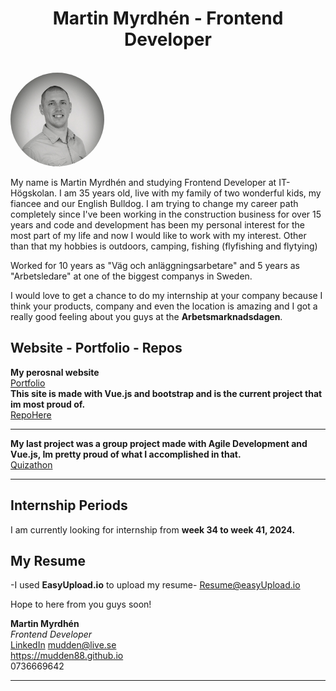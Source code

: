 <h1 align="center">Martin Myrdhén - Frontend Developer</h1><br>
<picture>
<img alt="Its'a Me!" src="1697911452505.jpg" width="150px" style="border-radius:50%">
</picture>
<article align="left">
<p> My name is Martin Myrdhén and studying Frontend Developer at IT-Högskolan.
I am 35 years old, live with my family of two wonderful kids, my fiancee and our English Bulldog.
I am trying to change my career path completely since I've been working in the construction business for over 15 years and
code and development has been my personal interest for the most part of my life and now I would like to work with my interest.
Other than that my hobbies is outdoors, camping, fishing (flyfishing and flytying)<br>

Worked for 10 years as "Väg och anläggningsarbetare" and 5 years as "Arbetsledare" at one of the biggest companys in Sweden.

I would love to get a chance to do my internship at your company because I think your products, company and even the location is amazing and I got a really good feeling about you guys at the **Arbetsmarknadsdagen**.

</p>
</article>

## Website - Portfolio - Repos

**My perosnal website**<br>
[Portfolio](https://mudden88.github.io)<br>
**This site is made with Vue.js and bootstrap and is the current project that im most proud of.**<br>
[RepoHere](https://www.github.com/Mudden88/mm-dev-vue-vite)<br>

<hr>

**My last project was a group project made with Agile Development and Vue.js, Im pretty proud of what I accomplished in that.**<br>
[Quizathon](https://www.github.com/Mudden88/Quizathon-Grupp12)

<hr>

## Internship Periods

I am currently looking for internship from **week 34 to week 41, 2024.**

## My Resume

-I used **EasyUpload.io** to upload my resume-
[Resume@easyUpload.io](https://easyupload.io/fs6k96)
<br>

Hope to here from you guys soon!

**Martin Myrdhén**<br>
_Frontend Developer_<br>
[LinkedIn](www.linkedin.com/in/martin-myrdhén-47784a174)
mudden@live.se<br>
https://mudden88.github.io<br>
0736669642

<hr>
